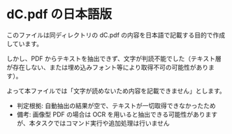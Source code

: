 # dC.pdf の日本語版

このファイルは同ディレクトリの dC.pdf の内容を日本語で記載する目的で作成しています。

しかし、PDF からテキストを抽出できず、文字が判読不能でした（テキスト層が存在しない、または埋め込みフォント等により取得不可の可能性があります）。

よって本ファイルでは「文字が読めないため内容を記載できません」とします。

- 判定根拠: 自動抽出の結果が空で、テキストが一切取得できなかったため
- 備考: 画像型 PDF の場合は OCR を用いると抽出できる可能性がありますが、本タスクではコマンド実行や追加処理は行いません
